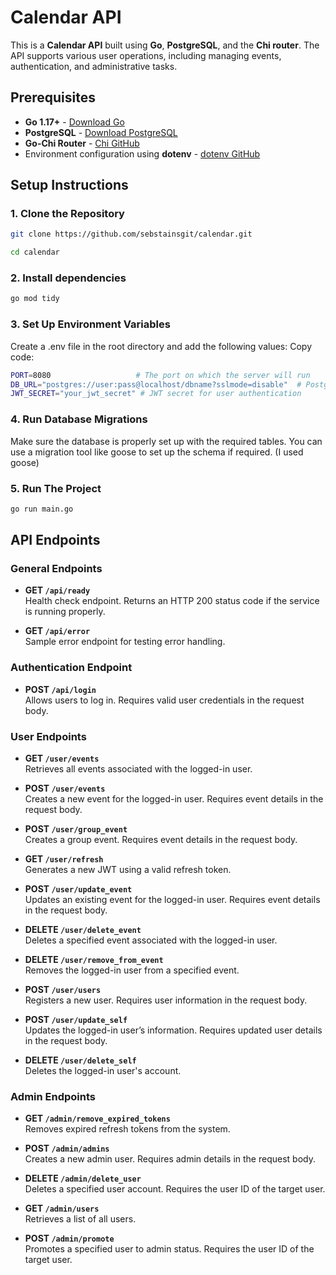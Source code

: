 # Calendar API

This is a **Calendar API** built using **Go**, **PostgreSQL**, and the **Chi router**. The API supports various user operations, including managing events, authentication, and administrative tasks.

## Prerequisites

- **Go 1.17+** - [Download Go](https://golang.org/doc/install)
- **PostgreSQL** - [Download PostgreSQL](https://www.postgresql.org/)
- **Go-Chi Router** - [Chi GitHub](https://github.com/go-chi/chi)
- Environment configuration using **dotenv** - [dotenv GitHub](https://github.com/joho/godotenv)

## Setup Instructions

### 1. Clone the Repository

```bash
git clone https://github.com/sebstainsgit/calendar.git

cd calendar
```

### 2. Install dependencies

```bash
go mod tidy
```

### 3. Set Up Environment Variables
Create a .env file in the root directory and add the following values:
Copy code:
```bash
PORT=8080                   # The port on which the server will run
DB_URL="postgres://user:pass@localhost/dbname?sslmode=disable"  # PostgreSQL connection string
JWT_SECRET="your_jwt_secret" # JWT secret for user authentication
```

### 4. Run Database Migrations
Make sure the database is properly set up with the required tables. You can use a migration tool like goose to set up the schema if required. (I used goose)

### 5. Run The Project
```bash
go run main.go
```

## API Endpoints

### General Endpoints

- **GET `/api/ready`**  
  Health check endpoint. Returns an HTTP 200 status code if the service is running properly.

- **GET `/api/error`**  
  Sample error endpoint for testing error handling.

### Authentication Endpoint

- **POST `/api/login`**  
  Allows users to log in. Requires valid user credentials in the request body.

### User Endpoints

- **GET `/user/events`**  
  Retrieves all events associated with the logged-in user.

- **POST `/user/events`**  
  Creates a new event for the logged-in user. Requires event details in the request body.

- **POST `/user/group_event`**  
  Creates a group event. Requires event details in the request body.

- **GET `/user/refresh`**  
  Generates a new JWT using a valid refresh token.

- **POST `/user/update_event`**  
  Updates an existing event for the logged-in user. Requires event details in the request body.

- **DELETE `/user/delete_event`**  
  Deletes a specified event associated with the logged-in user.

- **DELETE `/user/remove_from_event`**  
  Removes the logged-in user from a specified event.

- **POST `/user/users`**  
  Registers a new user. Requires user information in the request body.

- **POST `/user/update_self`**  
  Updates the logged-in user’s information. Requires updated user details in the request body.

- **DELETE `/user/delete_self`**  
  Deletes the logged-in user's account.

### Admin Endpoints

- **GET `/admin/remove_expired_tokens`**  
  Removes expired refresh tokens from the system.

- **POST `/admin/admins`**  
  Creates a new admin user. Requires admin details in the request body.

- **DELETE `/admin/delete_user`**  
  Deletes a specified user account. Requires the user ID of the target user.

- **GET `/admin/users`**  
  Retrieves a list of all users.

- **POST `/admin/promote`**  
  Promotes a specified user to admin status. Requires the user ID of the target user.